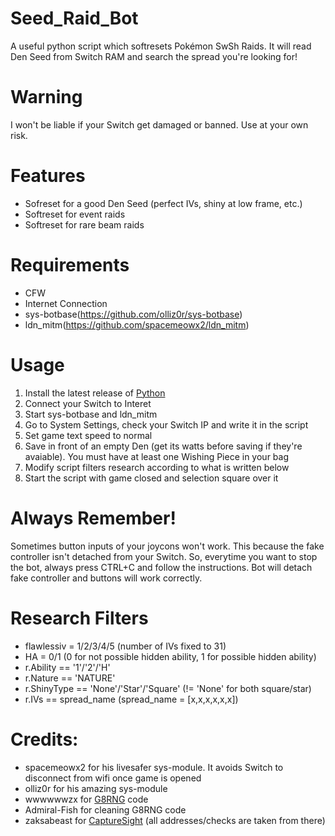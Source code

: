 # Seed_Raid_Bot
 A useful python script which softresets Pokémon SwSh Raids. It will read Den Seed from Switch RAM and search the spread you're looking for!
 
# Warning
 I won't be liable if your Switch get damaged or banned. Use at your own risk.
 
 # Features
* Sofreset for a good Den Seed (perfect IVs, shiny at low frame, etc.)
* Softreset for event raids
* Softreset for rare beam raids
 
# Requirements
* CFW
* Internet Connection
* sys-botbase(https://github.com/olliz0r/sys-botbase)
* ldn_mitm(https://github.com/spacemeowx2/ldn_mitm)

# Usage
1) Install the latest release of [Python](https://www.python.org/downloads/)
2) Connect your Switch to Interet
3) Start sys-botbase and ldn_mitm
4) Go to System Settings, check your Switch IP and write it in the script
5) Set game text speed to normal
6) Save in front of an empty Den (get its watts before saving if they're avaiable). You must have at least one Wishing Piece in your bag
7) Modify script filters research according to what is written below
7) Start the script with game closed and selection square over it

# Always Remember!
Sometimes button inputs of your joycons won't work. This because the fake controller isn't detached from your Switch. 
So, everytime you want to stop the bot, always press CTRL+C and follow the instructions. Bot will detach fake controller and buttons will work correctly. 

# Research Filters
* flawlessiv = 1/2/3/4/5 (number of IVs fixed to 31)
* HA = 0/1 (0 for not possible hidden ability, 1 for possible hidden ability)
* r.Ability == '1'/'2'/'H'
* r.Nature == 'NATURE'
* r.ShinyType == 'None'/'Star'/'Square' (!= 'None' for both square/star)
* r.IVs == spread_name (spread_name = [x,x,x,x,x,x])

# Credits:
* spacemeowx2 for his livesafer sys-module. It avoids Switch to disconnect from wifi once game is opened
* olliz0r for his amazing sys-module
* wwwwwwzx for [G8RNG](https://github.com/wwwwwwzx/raidtool) code
* Admiral-Fish for cleaning G8RNG code
* zaksabeast for [CaptureSight](https://github.com/zaksabeast/CaptureSight/) (all addresses/checks are taken from there)
